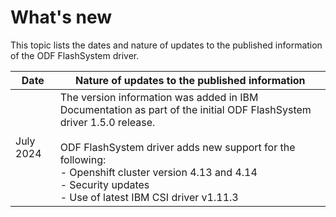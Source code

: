 # What's new

This topic lists the dates and nature of updates to the published information of the ODF FlashSystem driver.

| Date         | Nature of updates to the published information                                                                                                                                                                                                                                                                                                |
|--------------|-----------------------------------------------------------------------------------------------------------------------------------------------------------------------------------------------------------------------------------------------------------------------------------------------------------------------------------------------|
| July 2024 | The version information was added in IBM Documentation as part of the initial ODF FlashSystem driver 1.5.0 release.<br><br>ODF FlashSystem driver adds new support for the following:<br>- Openshift cluster version 4.13 and 4.14<br>- Security updates<br>- Use of latest IBM CSI driver v1.11.3 |

